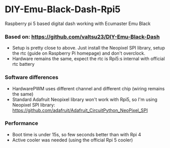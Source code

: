 # DIY-Emu-Black-Dash-Rpi5
Raspberry pi 5 based digital dash working with Ecumaster Emu Black

### Based on: https://github.com/valtsu23/DIY-Emu-Black-Dash
- Setup is pretty close to above. Just install the Neopixel SPI library, setup the rtc (guide on Raspberry Pi homepage) and don't overclock. 
- Hardware remains the same, expect the rtc is Rpi5:s internal with official rtc battery

### Software differences
- HardwarePWM uses different channel and different chip (wiring remains the same)
- Standard Adafruit Neopixel library won't work with Rpi5, so I'm using Neopixel SPI library: https://github.com/adafruit/Adafruit_CircuitPython_NeoPixel_SPI

### Performance
- Boot time is under 15s, so few seconds better than with Rpi 4
- Active cooler was needed (using the official Rpi 5 cooler)
